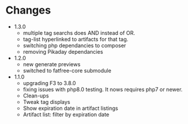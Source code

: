 # Changes

- 1.3.0
  - multiple tag searchs does AND instead of OR.
  - tag-list hyperlinked to artifacts for that tag.
  - switching php dependancies to composer
  - removing Pikaday dependancies
- 1.2.0
  - new generate previews
  - switched to fatfree-core submodule
- 1.1.0
  - upgrading F3 to 3.8.0
  - fixing issues with php8.0 testing.  It nows requires php7 or newer.
  - Clean-ups
  - Tweak tag displays
  - Show expiration date in artifact listings
  - Artifact list: filter by expiration date
